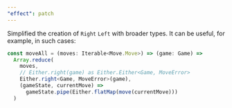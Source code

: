 ```yaml
---
"effect": patch
---
```


Simplified the creation of `Right` `Left` with broader types.
It can be useful, for example, in such cases:

```ts
const moveAll = (moves: Iterable<Move.Move>) => (game: Game) =>
  Array.reduce(
    moves,
    // Either.right(game) as Either.Either<Game, MoveError>
    Either.right<Game, MoveError>(game),
    (gameState, currentMove) =>
      gameState.pipe(Either.flatMap(move(currentMove)))
  )
```
